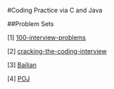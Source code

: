 #Coding Practice via C and Java

##Problem Sets

[1] [100-interview-problems](http://blog.csdn.net/v\_JULY\_v/article/details/6015165)

[2] [cracking-the-coding-interview](http://www.crackingthecodinginterview.com/)

[3] [Bailian](http://bailian.openjudge.cn/practice/)

[4] [POJ](http://poj.org)
